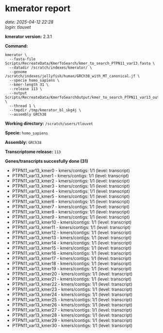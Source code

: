 # kmerator report
*date: 2025-04-12 22:28*  
*login: tlouvet*

**kmerator version:** 2.3.1

**Command:**

```
kmerator \
  --fasta-file Scripts/RecreateData/KmerToSearch/kmer_to_search_PTPN11_var13.fasta \
  --datadir /scratch/indexes/kmerator/ \
  --genome /scratch/indexes/jellyfish/human/GRCh38_with_MT_canonical.jf \
  --specie homo_sapiens \
  --kmer-length 31 \
  --release 113 \
  --output Scripts/RecreateData/KmerToSearchOutput/kmer_to_search_PTPN11_var13_output \
  --thread 1 \
  --tmpdir /tmp/kmerator_bl_skg4j \
  --assembly GRCh38
```

**Working directory:** `/scratch/users/tlouvet`

**Specie:** `homo_sapiens`

**Assembly:** `GRCh38`

**Transcriptome release:** `113`

**Genes/transcripts succesfully done (31)**

- PTPN11_var13_kmer0 - kmers/contigs: 1/1 (level: transcript)
- PTPN11_var13_kmer1 - kmers/contigs: 1/1 (level: transcript)
- PTPN11_var13_kmer2 - kmers/contigs: 1/1 (level: transcript)
- PTPN11_var13_kmer3 - kmers/contigs: 1/1 (level: transcript)
- PTPN11_var13_kmer4 - kmers/contigs: 1/1 (level: transcript)
- PTPN11_var13_kmer5 - kmers/contigs: 1/1 (level: transcript)
- PTPN11_var13_kmer6 - kmers/contigs: 1/1 (level: transcript)
- PTPN11_var13_kmer7 - kmers/contigs: 1/1 (level: transcript)
- PTPN11_var13_kmer8 - kmers/contigs: 1/1 (level: transcript)
- PTPN11_var13_kmer9 - kmers/contigs: 1/1 (level: transcript)
- PTPN11_var13_kmer10 - kmers/contigs: 1/1 (level: transcript)
- PTPN11_var13_kmer11 - kmers/contigs: 1/1 (level: transcript)
- PTPN11_var13_kmer12 - kmers/contigs: 1/1 (level: transcript)
- PTPN11_var13_kmer13 - kmers/contigs: 1/1 (level: transcript)
- PTPN11_var13_kmer14 - kmers/contigs: 1/1 (level: transcript)
- PTPN11_var13_kmer15 - kmers/contigs: 1/1 (level: transcript)
- PTPN11_var13_kmer16 - kmers/contigs: 1/1 (level: transcript)
- PTPN11_var13_kmer17 - kmers/contigs: 1/1 (level: transcript)
- PTPN11_var13_kmer18 - kmers/contigs: 1/1 (level: transcript)
- PTPN11_var13_kmer19 - kmers/contigs: 1/1 (level: transcript)
- PTPN11_var13_kmer20 - kmers/contigs: 1/1 (level: transcript)
- PTPN11_var13_kmer21 - kmers/contigs: 1/1 (level: transcript)
- PTPN11_var13_kmer22 - kmers/contigs: 1/1 (level: transcript)
- PTPN11_var13_kmer23 - kmers/contigs: 1/1 (level: transcript)
- PTPN11_var13_kmer24 - kmers/contigs: 1/1 (level: transcript)
- PTPN11_var13_kmer25 - kmers/contigs: 1/1 (level: transcript)
- PTPN11_var13_kmer26 - kmers/contigs: 1/1 (level: transcript)
- PTPN11_var13_kmer27 - kmers/contigs: 1/1 (level: transcript)
- PTPN11_var13_kmer28 - kmers/contigs: 1/1 (level: transcript)
- PTPN11_var13_kmer29 - kmers/contigs: 1/1 (level: transcript)
- PTPN11_var13_kmer30 - kmers/contigs: 1/1 (level: transcript)
